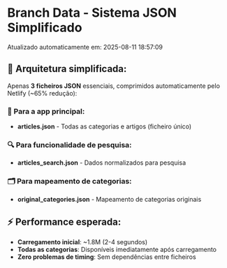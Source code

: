 # Branch Data - Sistema JSON Simplificado
Atualizado automaticamente em: 2025-08-11 18:57:09

## 🎯 Arquitetura simplificada:
Apenas **3 ficheiros JSON** essenciais, comprimidos automaticamente pelo Netlify (~65% redução):

### 📱 Para a app principal:
- **articles.json** - Todas as categorias e artigos (ficheiro único)

### 🔍 Para funcionalidade de pesquisa:
- **articles_search.json** - Dados normalizados para pesquisa

### 🗂️ Para mapeamento de categorias:
- **original_categories.json** - Mapeamento de categorias originais

## ⚡ Performance esperada:
- **Carregamento inicial**: ~1.8M (2-4 segundos)
- **Todas as categorias**: Disponíveis imediatamente após carregamento
- **Zero problemas de timing**: Sem dependências entre ficheiros
